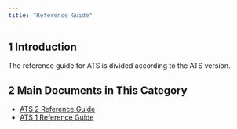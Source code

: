 ```yaml
---
title: "Reference Guide"
---
```


## 1 Introduction

The reference guide for ATS is divided according to the ATS version.

## 2 Main Documents in This Category

* [ATS 2 Reference Guide](rg-version-2/rg-version-2)
* [ATS 1 Reference Guide](rg-version-1/rg-version-1)
